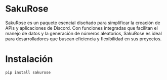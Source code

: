 # SakuRose

SakuRose es un paquete esencial diseñado para simplificar la creación de APIs y aplicaciones de Discord. Con funciones integradas que facilitan el manejo de datos y la generación de números aleatorios, SakuRose es ideal para desarrolladores que buscan eficiencia y flexibilidad en sus proyectos.

# Instalación

```bash
pip install sakurose